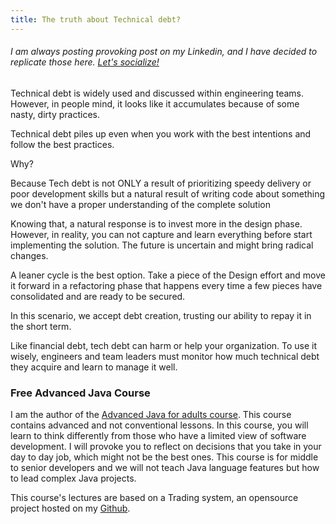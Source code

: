```yaml
---
title: The truth about Technical debt?
---
```

###### I am always posting provoking post on my Linkedin, and I have decided to replicate those here. [Let's socialize!](https://www.linkedin.com/in/alexsandro-souza-dev)

Technical debt is widely used and discussed within engineering teams. However, in people mind, it looks like it accumulates because of some nasty, dirty practices.

Technical debt piles up even when you work with the best intentions and follow the best practices.

Why?

Because Tech debt is not ONLY a result of prioritizing speedy delivery or poor development skills but a natural result of writing code about something we don't have a proper understanding of the complete solution

Knowing that, a natural response is to invest more in the design phase. However, in reality, you can not capture and learn everything before start implementing the solution. The future is uncertain and might bring radical changes.

A leaner cycle is the best option. Take a piece of the Design effort and move it forward in a refactoring phase that happens every time a few pieces have consolidated and are ready to be secured.

In this scenario, we accept debt creation, trusting our ability to repay it in the short term.

Like financial debt, tech debt can harm or help your organization. To use it wisely, engineers and team leaders must monitor how much technical debt they acquire and learn to manage it well.


### Free Advanced Java Course
I am the author of the [Advanced Java for adults course](https://www.udemy.com/course/advanced-java-for-adults/?referralCode=8014CCF0A5A931ADED5F). This course contains advanced and not conventional lessons. In this course, you will learn to think differently from those who have a limited view of software development. I will provoke you to reflect on decisions that you take in your day to day job, which might not be the best ones. This course is for middle to senior developers and we will not teach Java language features but how to lead complex Java projects.

This course's lectures are based on a Trading system, an opensource project hosted on my [Github](https://github.com/apssouza22/trading-system).
